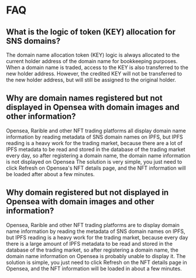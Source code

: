 # FAQ

## What is the logic of token (KEY) allocation for SNS domains?

The domain name allocation token (KEY) logic is always allocated to the current holder address of the domain name for bookkeeping purposes. When a domain name is traded, access to the KEY is also transferred to the new holder address. However, the credited KEY will not be transferred to the new holder address, but will still be assigned to the original holder.


## Why are domain names registered but not displayed in Opensea with domain images and other information?
Opensea, Rarible and other NFT trading platforms all display domain name information by reading metadata of SNS domain names on IPFS, but IPFS reading is a heavy work for the trading market, because there are a lot of IPFS metadata to be read and stored in the database of the trading market every day, so after registering a domain name, the domain name information is not displayed on Opensea The solution is very simple, you just need to click Refresh on Opensea's NFT details page, and the NFT information will be loaded after about a few minutes.

## Why domain registered but not displayed in Opensea with domain images and other information?

Opensea, Rarible and other NFT trading platforms are to display domain name information by reading the metadata of SNS domain names on IPFS, but IPFS reading is a heavy work for the trading market, because every day there is a large amount of IPFS metadata to be read and stored in the database of the trading market, so after registering a domain name, the domain name information on Opensea is probably unable to display it. The solution is simple, you just need to click Refresh on the NFT details page in Opensea, and the NFT information will be loaded in about a few minutes.



